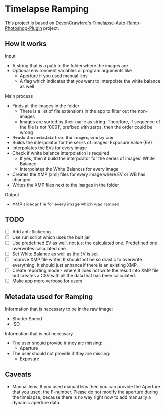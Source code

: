 # Timelapse Ramping

This project is based on [DevonCrawford](https://github.com/DevonCrawford)'s [Timelapse-Auto-Ramp-Photoshop-Plugin](https://github.com/DevonCrawford/Timelapse-Auto-Ramp-Photoshop-Plugin) project.

## How it works
Input
   * A string that is a path to the folder where the images are
   * Optional environment variables or program arguments like
      * Aperture if you used manual lens
      * A flag which indicates that you want to interpolate the white balance as well

Main process
   * Finds all the images in the folder
      * There is a list of file extensions in the app to filter out the non-images
      * Images are sorted by their name as string. Therefore, if sequence of the file is not '0001', prefixed with zeros, then the order could be wrong
   * Reads the metadata from the images, one by one
   * Builds the interpolator for the series of images' Exposure Value (EV)
   * Interpolates the EVs for every image
   * Check if white balance interpolation is required
      * If yes, then it build the interpolator for the series of images' White Balance
      * Interpolates the White Balances for every image
   * Creates the XMP (xml) files for every image where EV or WB has changed
   * Writes the XMP files next to the images in the folder

Output
   * XMP sidecar file for every image which was ramped

## TODO
   * [ ] Add anti-flickering
   * [ ] Use run script which uses the built jar
   * [ ] Use predefined EV as well, not just the calculated one. Predefined one overwrites calculated one.
   * [ ] Set White Balance as well as the EV is set
   * [ ] Improve XMP file writer. It should not be so drastic to overwrite everything. It should just enhance if there is an existing XMP.
   * [ ] Create reporting mode - where it does not write the result into XMP file but creates a CSV with all the data that has been calculated.
   * [ ] Make app more verbose for users

## Metadata used for Ramping
Information that is necessary to be in the raw image:
   * Shutter Speed
   * ISO

Information that is not necessary
   * The user should provide if they are missing:
      * Aperture
   * The user should not provide if they are missing:
      * Exposure

## Caveats
   * Manual lens: If you used manual lens then you can provide the Aperture that you used, the F-number. Please do not modify the aperture during the timelapse, because there is no way right now to add manually a dynamic aperture data.
